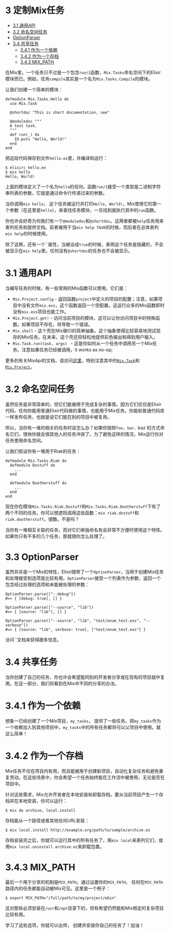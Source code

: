 # 3 定制Mix任务

* [3.1 通用API](#toc_1)
* [3.2 命名空间任务](#toc_2)
* [OptionParser](#toc_3)
* [3.4 共享任务](#toc_4)
  * [3.4.1 作为一个依赖](#toc_5)
  * [3.4.2 作为一个存档](#toc_6)
  * [3.4.3 MIX_PATH](#toc_7)

在Mix里，一个任务只不过是一个包含`run/1`函数，`Mix.Tasks`命名空间下的Elixir模块而已。例如，任务`compile`其实是一个名为`Mix.Tasks.Compile`的模块。

让我们创建一个简单的模块：

```
defmodule Mix.Tasks.Hello do
  use Mix.Task

  @shortdoc "This is short documentation, see"

  @moduledoc """
  A test task.
  """
  def run(_) do
    IO.puts "Hello, World!"
  end
end
```

把这段代码保存到文件`hello.ex`里，并编译和运行：

```
$ elixirc hello.ex
$ mix hello
Hello, World!
```

上面的模块定义了一个名为`hello`的任何。函数`run/1`接受一个类型是二进制字符串列表的参数，它就是通过命令行传递过来的参数。

当你调用`mix hello`， 这个任务被运行并打印`Hello, World!`。Mix使用它的第一个参数（在这里是`hello`），来查找任务模块，一旦找到就执行其中的`run`函数。

你也许会好奇为何我们有一个`@moduledoc`和`@shortdoc`。这两者都被`help`任务用来表列任务和提供文档。前者被用于当`mix help TASK`的时候，而后者在总体表列`mix help`的时候使用。

除了这两，还有一个``属性，当被设成`true`的时候，表明这个任务是隐藏的，不会被显示在`mix help`里。任何没有`@shortdoc`的任务也不会被显示。

# 3.1 通用API

当编写任务的时候，有一些常用的Mix函数可以使用。它们是：

* `Mix.Project.config` - 返回函数`project`中定义的项目的配置；注意，如果项目中没有文件`mix.exs`，这个函数返回一个空配置。这运行众多的Mix函数即时没有`mix.exs`项目也能工作。
* `Mix.Project.get!` - 访问当前项目的模块，这可以让你访问项目中的特殊函数。如果项目不存在，将导致一个错误。
* `Mix.shell` - 这个壳在Mix做IO的简单抽象。这个抽象使得比较容易地测试现存的Mix任务。在未来，这个壳还将轻松地提供彩色输出和得到用户输入。
* `Mix.Task.run(task, args) ` - 这是你如何从一个任务中调用另一个Mix任务。注意如果任务已经被调用，it works as no-op;

更多的有关MixApi的文档，请访问[这里](http://elixir-lang.org/docs/stable/Mix.html)，特别注意其中的[`Mix.Task`](http://elixir-lang.org/docs/stable/Mix.Task.html)和[`Mix.Project`](http://elixir-lang.org/docs/stable/Mix.Project.html)。

# 3.2 命名空间任务

虽然任务是非常简单的，但它们能被用于完成复杂的事情。因为它们仅仅是Elixir代码，任何你能用普通Elixir代码做的事情，也能用于Mix任务。你能和普通代码库一样发布任务，也就是说它们能在别的项目中被复用。

所以，当你有一堆的相关的任务时该怎么办？如果你按照`foo`，`bar，`baz`的方式命名它们，很快你就会很其他人的任务冲突了。为了避免这样的情况，Mix运行你对任务使用命名空间。

让我们假设你有一堆用于Riak的任务：

```
defmodule Mix.Tasks.Riak do
  defmodule Dostuff do
    ...
  end

  defmodule Dootherstuff do
    ...
  end
end
```

现在你在模块`Mix.Tasks.Riak.Dostuff`和`Mix.Tasks.Riak.Dootherstuff`下有了两个不同的任务。你可以想遮阳调用这些函数：`mix riak.dostuff`和`riak.dootherstuff`。很酷，不是吗？

当你有一堆相互关联的任务，而对它们单独命名有会非常不方便时使用这个特性。如果你只有不多的几个任务，那就随你怎么处理了。

# 3.3 OptionParser

虽然并非是一个Mix的特性，Elixir随带了一个`OptionParser`，当用于创建Mix任务和处理接受到选项是比较有用。`OptionParser`接受一个列表作为参数，返回一个包含经过处理的选项和未能被处理的参数：

```
OptionParser.parse(["--debug"])
#=> { [debug: true], [] }

OptionParser.parse(["--source", "lib"])
#=> { [source: "lib"], [] }

OptionParser.parse(["--source", "lib", "test/enum_test.exs", "--verbose"])
#=> { [source: "lib", verbose: true], ["test/enum_test.exs"] }
```

访问``文档来获得跟多信息。

# 3.4 共享任务

当你创建了自己的任务，你也许会希望能同别的开发者分享或在现有的项目就中复用。在这一部分，我们将看到在Mix中不同的分享的办法。

# 3.4.1 作为一个依赖

想象一已经创建了一个Mix项目，`my_tasks`， 提供了一些任务。把`my_tasks`作为一个依赖加入到其他项目中，`my_tasks`中的所有任务都将可以父项目中使用。就这么简单！

# 3.4.2 作为一个存档

Mix任务不仅在项目内有用，而且能被用于创建新项目，自动化复杂任务和避免重复劳动。在这些场景中，你会希望一个任务始终能在工作流中被使用，无论是否在项目中。

针对这些需求，Mix允许开发者在本地安装和卸载存档。要从当前项目产生一个存档并在本地安装，你可以运行：

```
$ mix do archive, local.install
```

存档能从一个路径或者其他任何URL安装：

```
$ mix local.install http://example.org/path/to/sample/archive.ez
```

存档安装完之后，你就可以运行其中的所有任务了，用`mix local`来表列它们，或用`mix local.uninstall archive.ez`来卸载包裹。

# 3.4.3 MIX_PATH

最后一个用于分享的机制是`MIX_PATH`。通过设置你的`MIX_PATH`， 任何在`MIX_PATH`路径内的任务都能自动被Mix可见。这里是一个例子：

```
$ export MIX_PATH="/full/path/to/my/project/ebin"
```

这对那些必须安装在`/usr`和`/opt`目录下的，但有希望仍然能和Mix绑定的复杂项目比较有用。

学习了这些选项，你就可以出师， 创建并安装你自己的任务了！加油！
